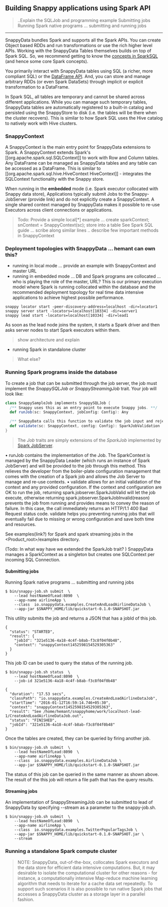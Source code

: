## Building Snappy applications using Spark API
> ..Explain the SQLJob and programming example
> Submitting jobs
> Running Spark native programs … submitting and running jobs

----
SnappyData bundles Spark and supports all the Spark APIs. You can create Object based RDDs and run transformations or use the rich higher level APIs. Working with the SnappyData Tables themselves builds on top of Spark SQL. So, we recommend getting to know the [concepts in SparkSQL](http://spark.apache.org/docs/latest/sql-programming-guide.html#overview) (and hence some core Spark concepts). 

You primarily interact with SnappyData tables using SQL (a richer, more compliant SQL) or the [DataFrame API](http://spark.apache.org/docs/latest/sql-programming-guide.html#dataframes). And, you can store and manage arbitrary RDDs (or even Spark DataSets) through implicit or explicit transformation to a DataFrame. 

In Spark SQL, all tables are temporary and cannot be shared across different applications. While you can manage such temporary tables, SnappyData tables are automatically registered to a built-in catalog and persisted using the SnappyStore to disk (i.e. the tables will be there when the cluster recovers). This is similar to how Spark SQL uses the Hive catalog to natively work with Hive clusters. 


### SnappyContext
A SnappyContext is the main entry point for SnappyData extensions to Spark. A SnappyContext extends Spark's [[org.apache.spark.sql.SQLContext]] to work with Row and Column tables. Any DataFrame can be managed as SnappyData tables and any table can be accessed as a DataFrame. This is similar to [[org.apache.spark.sql.hive.HiveContext HiveContext]] - integrates the SQLContext functionality with the Snappy store.

When running in the __embedded__ mode (i.e. Spark executor collocated with Snappy data store), Applications typically submit Jobs to the Snappy-JobServer (provide link) and do not explicitly create a SnappyContext. A single shared context managed by SnappyData makes it possible to re-use Executors across client connections or applications.

> Todo: Provide a simple local[*] example … create sparkContext; snContext = SnappyContext(sc); store into a table
> See Spark SQL guide  … scribe along similar lines ..
> describe few important methods in SnappyContext 


### Deployment topologies with SnappyData … hemant can own this?
- running in local mode … provide an example with SnappyContext and master URL
- running in embedded mode … DB and Spark programs are collocated … who is playing the role of the master, URL? 
This is our primary execution model where Spark is running collocated within the database and the recommended deployment topology for real time data intensive applications to achieve highest possible performance. 

```
snappy locator start -peer-discovery-address=localhost -dir=locator1
snappy server start -locators=localhost[10334] -dir=server1
snappy lead start -locators=localhost[10334] -dir=lead1
```
As soon as the lead node joins the system, it starts a Spark driver and then asks server nodes to start Spark executors within them. 
> show architecture and explain

- running Spark in standalone cluster

> What else?

### Running Spark programs inside the database


To create a job that can be submitted through the job server, the job must implement the _SnappySQLJob or SnappyStreamingJob_ trait. Your job will look like:
```scala
class SnappySampleJob implements SnappySQLJob {
  /** Snappy uses this as an entry point to execute Snappy jobs. **/
  def runJob(sc: SnappyContext, jobConfig: Config): Any

  /** SnappyData calls this function to validate the job input and reject invalid job requests **/
  def validate(sc: SnappyContext, config: Config): SparkJobValidation
}
```
> The _Job_ traits are simply extensions of the _SparkJob_ implemented by [Spark JobServer](https://github.com/spark-jobserver/spark-jobserver). 

• runJob contains the implementation of the Job. The SparkContext is managed by the SnappyData Leader (which runs an instance of Spark JobServer) and will be provided to the job through this method. This relieves the developer from the boiler-plate configuration management that comes with the creation of a Spark job and allows the Job Server to manage and re-use contexts.
• validate allows for an initial validation of the context and any provided configuration. If the context and configuration are OK to run the job, returning spark.jobserver.SparkJobValid will let the job execute, otherwise returning spark.jobserver.SparkJobInvalid(reason) prevents the job from running and provides means to convey the reason of failure. In this case, the call immediately returns an HTTP/1.1 400 Bad Request status code. validate helps you preventing running jobs that will eventually fail due to missing or wrong configuration and save both time and resources.

See examples(link?) for Spark and spark streaming jobs in the <Product_root>/examples directory.

(Todo: In what way have we extended the SparkJob trait? )
SnappyData manages a SparkContext as a singleton but creates one SQLContext per incoming SQL Connection. 


#### Submitting jobs
Running Spark native programs … submitting and running jobs
```
$ bin/snappy-job.sh submit  \
    --lead hostNameOfLead:8090  \
    --app-name airlineApp \
    --class  io.snappydata.examples.CreateAndLoadAirlineDataJob \
    --app-jar $SNAPPY_HOME/lib/quickstart-0.1.0-SNAPSHOT.jar
```
This utility submits the job and returns a JSON that has a jobId of this job. 
```
{
  "status": "STARTED",
  "result": {
    "jobId": "321e5136-4a18-4c4f-b8ab-f3c8f04f0b48",
    "context": "snappyContext1452598154529305363"
  }
}
```
This job ID can be used to query the status of the running job. 
```
$ bin/snappy-job.sh status  \
    --lead hostNameOfLead:8090  \
    --job-id 321e5136-4a18-4c4f-b8ab-f3c8f04f0b48"

{
  "duration": "17.53 secs",
  "classPath": "io.snappydata.examples.CreateAndLoadAirlineDataJob",
  "startTime": "2016-01-12T16:59:14.746+05:30",
  "context": "snappyContext1452598154529305363",
  "result": "See /home/hemant/snappyhome/work/localhost-lead-1/CreateAndLoadAirlineDataJob.out",
  "status": "FINISHED",
  "jobId": "321e5136-4a18-4c4f-b8ab-f3c8f04f0b48"
}
```
Once the tables are created, they can be queried by firing another job. 
```
$ bin/snappy-job.sh submit  \
    --lead hostNameOfLead:8090  \
    --app-name airlineApp \
    --class  io.snappydata.examples.AirlineDataJob \
    --app-jar $SNAPPY_HOME/lib/quickstart-0.1.0-SNAPSHOT.jar
```
The status of this job can be queried in the same manner as shown above. The result of the this job will return a file path that has the query results. 


#### Streaming jobs

An implementation of SnappyStreamingJob can be submitted to lead of SnappyData by specifying --stream as a parameter to the snappy-job.sh. 
```
$ bin/snappy-job.sh submit  \
    --lead hostNameOfLead:8090  \
    --app-name airlineApp \
    --class  io.snappydata.examples.TwitterPopularTagsJob \
    --app-jar $SNAPPY_HOME/lib/quickstart-0.1.0-SNAPSHOT.jar \ 
    --stream
```

### Running a standalone Spark compute cluster 

> NOTE: SnappyData, out-of-the-box, collocates Spark executors and the data store for efficient data intensive computations. 
> But, it may desirable to isolate the computational cluster for other reasons - for instance, a  computationally intensive Map-reduce machine learning algorithm that needs to iterate for a  cache data set repeatedly. 
> To support such scenarios it is also possible to run native Spark jobs that accesses a SnappyData cluster as a storage layer in a parallel fashion. 


